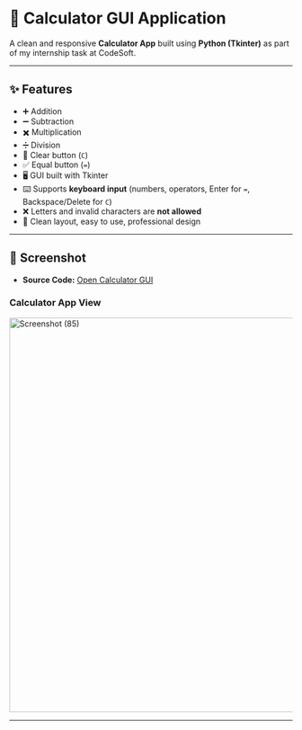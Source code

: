 # 🧮 Calculator GUI Application  

A clean and responsive **Calculator App** built using **Python (Tkinter)** as part of my internship task at CodeSoft.  

---

## ✨ Features  

- ➕ Addition  
- ➖ Subtraction  
- ✖️ Multiplication  
- ➗ Division  
- 🧹 Clear button (`C`)  
- ✅ Equal button (`=`)  
- 🖥️ GUI built with Tkinter  
- ⌨️ Supports **keyboard input** (numbers, operators, Enter for `=`, Backspace/Delete for `C`)  
- ❌ Letters and invalid characters are **not allowed**  
- 🎨 Clean layout, easy to use, professional design  

---

## 📸 Screenshot  

- **Source Code:** [Open Calculator GUI](./calculator_gui.py)  

### Calculator App View  

<img width="1920" height="702" alt="Screenshot (85)" src="https://github.com/user-attachments/assets/33f1698b-7376-4b90-9fca-ec445ad1e768" />

---
